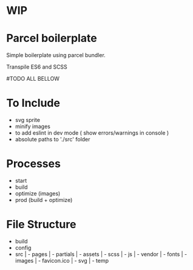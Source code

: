# WIP

# Parcel boilerplate

Simple boilerplate using parcel bundler.

Transpile ES6 and SCSS

#TODO ALL BELLOW

# To Include

- svg sprite
- minify images
- to add eslint in dev mode ( show errors/warnings in console ) 
- absolute paths to './src' folder

# Processes

- start
- build
- optimize (images)
- prod (build + optimize)

# File Structure

- build
- config
- src
	| - pages
	| - partials
	| - assets
		| - scss
		| - js
		| - vendor
		| - fonts
		| - images
			| - favicon.ico
			| - svg
			| - temp
